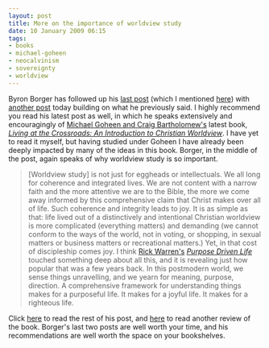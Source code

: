 ```yaml
---
layout: post
title: More on the importance of worldview study
date: 10 January 2009 06:15
tags:
- books
- michael-goheen
- neocalvinism
- sovereignty
- worldview
---
```

<p>Byron Borger has followed up his <a href="http://www.heartsandmindsbooks.com/booknotes/living_at_the_crossroads_in_th/">last post</a> (which I mentioned <a href="http://jakebelder.com/booknotes-studying-how-we-see">here</a>) with <a href="http://www.heartsandmindsbooks.com/reviews/living_at_the_crossroads_an_in/">another post</a> today building on what he previously said.  I highly recommend you read his latest post as well, in which he speaks extensively and encouragingly of <a href="http://www.biblicaltheology.ca/authors/">Michael Goheen and Craig Bartholomew's</a> latest book, <a href="http://www.biblicaltheology.ca/living-at-the-crossroads/"><span style="font-style: italic;">Living at the Crossroads: An Introduction to Christian Worldview</span></a>.  I have yet to read it myself, but having studied under Goheen I have already been deeply impacted by many of the ideas in this book.  Borger, in the middle of the post, again speaks of why worldview study is so important.</p>

<blockquote>
[Worldview study] is not just for eggheads or intellectuals.  We all long for coherence and integrated lives.  We are not content with a narrow faith and the more attentive we are to the Bible, the more we come away informed by this comprehensive claim that Christ makes over all of life.  Such coherence and integrity leads to joy.  It is as simple as that: life lived out of a distinctively and intentional Christian worldview is more complicated (everything matters) and demanding (we cannot conform to the ways of the world, not in voting, or shopping, in sexual matters or business matters or recreational matters.)  Yet, in that cost of discipleship comes joy.  I think <a href="http://en.wikipedia.org/wiki/Rick_Warren">Rick Warren's</a> <a href="http://en.wikipedia.org/wiki/The_Purpose_Driven_Life"><span style="font-style: italic;">Purpose Driven Life</span></a> touched something deep about all this, and it is revealing just how popular that was a few years back. In this postmodern world, we sense things unravelling, and we yearn for meaning, purpose, direction.  A comprehensive framework for understanding things makes for a purposeful life.  It makes for a joyful life.  It makes for a righteous life.
</blockquote>

Click <a href="http://www.heartsandmindsbooks.com/reviews/living_at_the_crossroads_an_in/">here</a> to read the rest of his post, and <a href="http://apolojet.wordpress.com/2008/12/05/2-great-resources/">here</a> to read another review of the book.  Borger's last two posts are well worth your time, and his recommendations are well worth the space on your bookshelves.
